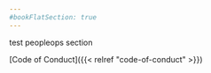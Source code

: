 ```yaml
---
#bookFlatSection: true
---
```

test peopleops section


[Code of Conduct]({{< relref "code-of-conduct" >}})